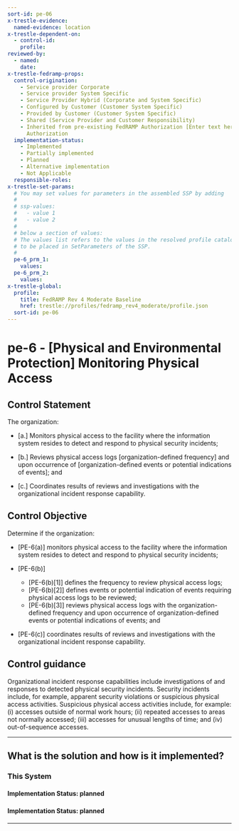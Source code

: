 ```yaml
---
sort-id: pe-06
x-trestle-evidence:
  named-evidence: location
x-trestle-dependent-on:
  - control-id:
    profile:
reviewed-by:
  - named:
    date:
x-trestle-fedramp-props:
  control-origination:
    - Service provider Corporate
    - Service provider System Specific
    - Service Provider Hybrid (Corporate and System Specific)
    - Configured by Customer (Customer System Specific)
    - Provided by Customer (Customer System Specific)
    - Shared (Service Provider and Customer Responsibility)
    - Inherited from pre-existing FedRAMP Authorization [Enter text here], Date of
      Authorization
  implementation-status:
    - Implemented
    - Partially implemented
    - Planned
    - Alternative implementation
    - Not Applicable
  responsible-roles:
x-trestle-set-params:
  # You may set values for parameters in the assembled SSP by adding
  #
  # ssp-values:
  #   - value 1
  #   - value 2
  #
  # below a section of values:
  # The values list refers to the values in the resolved profile catalog, and the ssp-values represent new values
  # to be placed in SetParameters of the SSP.
  #
  pe-6_prm_1:
    values:
  pe-6_prm_2:
    values:
x-trestle-global:
  profile:
    title: FedRAMP Rev 4 Moderate Baseline
    href: trestle://profiles/fedramp_rev4_moderate/profile.json
  sort-id: pe-06
---
```


# pe-6 - \[Physical and Environmental Protection\] Monitoring Physical Access

## Control Statement

The organization:

- \[a.\] Monitors physical access to the facility where the information system resides to detect and respond to physical security incidents;

- \[b.\] Reviews physical access logs [organization-defined frequency] and upon occurrence of [organization-defined events or potential indications of events]; and

- \[c.\] Coordinates results of reviews and investigations with the organizational incident response capability.

## Control Objective

Determine if the organization:

- \[PE-6(a)\] monitors physical access to the facility where the information system resides to detect and respond to physical security incidents;

- \[PE-6(b)\]

  - \[PE-6(b)[1]\] defines the frequency to review physical access logs;
  - \[PE-6(b)[2]\] defines events or potential indication of events requiring physical access logs to be reviewed;
  - \[PE-6(b)[3]\] reviews physical access logs with the organization-defined frequency and upon occurrence of organization-defined events or potential indications of events; and

- \[PE-6(c)\] coordinates results of reviews and investigations with the organizational incident response capability.

## Control guidance

Organizational incident response capabilities include investigations of and responses to detected physical security incidents. Security incidents include, for example, apparent security violations or suspicious physical access activities. Suspicious physical access activities include, for example: (i) accesses outside of normal work hours; (ii) repeated accesses to areas not normally accessed; (iii) accesses for unusual lengths of time; and (iv) out-of-sequence accesses.

______________________________________________________________________

## What is the solution and how is it implemented?

<!-- For implementation status enter one of: implemented, partial, planned, alternative, not-applicable -->

<!-- Note that the list of rules under ### Rules: is read-only and changes will not be captured after assembly to JSON -->

### This System

<!-- Add implementation prose for the main This System component for control: pe-6 -->

#### Implementation Status: planned

### 

<!-- Add control implementation description here for control: pe-6 -->

#### Implementation Status: planned

______________________________________________________________________
